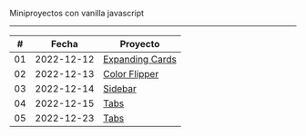 Miniproyectos con vanilla javascript

<hr>

|  #  | Fecha      | Proyecto                                                                                                         |
| :-: | ---------- | ---------------------------------------------------------------------------------------------------------------- |
| 01  | 2022-12-12 | [Expanding Cards](https://github.com/matiasgimenezdev/vanilla-javascript-projects/tree/main/expanding-cards)<br> |
| 02  | 2022-12-13 | [Color Flipper](https://github.com/matiasgimenezdev/vanilla-javascript-projects/tree/main/color-flipper)<br>     |
| 03  | 2022-12-14 | [Sidebar](https://github.com/matiasgimenezdev/vanilla-javascript-projects/tree/main/sidebar)<br>                 |
| 04  | 2022-12-15 | [Tabs](https://github.com/matiasgimenezdev/vanilla-javascript-projects/tree/main/tabs)<br>                       |
| 05  | 2022-12-23 | [Tabs](https://github.com/matiasgimenezdev/vanilla-javascript-projects/tree/main/hiden-search)<br>               |
